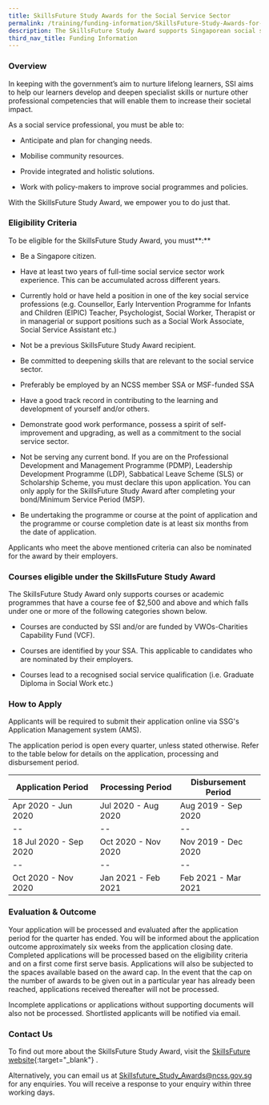 ```yaml
---
title: SkillsFuture Study Awards for the Social Service Sector
permalink: /training/funding-information/SkillsFuture-Study-Awards-for-the-Social-Service-S/
description: The SkillsFuture Study Award supports Singaporean social service professionals to develop and deepen specialist social work skills.
third_nav_title: Funding Information
---
```


### **Overview**

In keeping with the government’s aim to nurture lifelong learners, SSI aims to help our learners develop and deepen specialist skills or nurture other professional competencies that will enable them to increase their societal impact.  
  
As a social service professional, you must be able to:

-   Anticipate and plan for changing needs.
    
-   Mobilise community resources.
    
-   Provide integrated and holistic solutions.
    
-   Work with policy-makers to improve social programmes and policies.
    

With the SkillsFuture Study Award, we empower you to do just that.

### **Eligibility Criteria**

To be eligible for the SkillsFuture Study Award, you must**:**

-   Be a Singapore citizen.
    
-   Have at least two years of full-time social service sector work experience. This can be accumulated across different years.
    
-   Currently hold or have held a position in one of the key social service professions (e.g. Counsellor, Early Intervention Programme for Infants and Children (EIPIC) Teacher, Psychologist, Social Worker, Therapist or in managerial or support positions such as a Social Work Associate, Social Service Assistant etc.)
    
-   Not be a previous SkillsFuture Study Award recipient.
    
-   Be committed to deepening skills that are relevant to the social service sector.
    
-   Preferably be employed by an NCSS member SSA or MSF-funded SSA
    
-   Have a good track record in contributing to the learning and development of yourself and/or others.
    
-   Demonstrate good work performance, possess a spirit of self-improvement and upgrading, as well as a commitment to the social service sector.
    
-   Not be serving any current bond. If you are on the Professional Development and Management Programme (PDMP), Leadership Development Programme (LDP), Sabbatical Leave Scheme (SLS) or Scholarship Scheme, you must declare this upon application. You can only apply for the SkillsFuture Study Award after completing your bond/Minimum Service Period (MSP).
    
-   Be undertaking the programme or course at the point of application and the programme or course completion date is at least six months from the date of application.
    

Applicants who meet the above mentioned criteria can also be nominated for the award by their employers.

### **Courses eligible under the SkillsFuture Study Award**

The SkillsFuture Study Award only supports courses or academic programmes that have a course fee of $2,500 and above and which falls under one or more of the following categories shown below.

-   Courses are conducted by SSI and/or are funded by VWOs-Charities Capability Fund (VCF).
    
-   Courses are identified by your SSA. This applicable to candidates who are nominated by their employers.
    
-   Courses lead to a recognised social service qualification (i.e. Graduate Diploma in Social Work etc.)
    

### **How to Apply**

Applicants will be required to submit their application online via SSG's Application Management system (AMS).  
  
The application period is open every quarter, unless stated otherwise. Refer to the table below for details on the application, processing and disbursement period.  
  
| **Application Period** | **Processing Period** | **Disbursement Period** |	
|--|--|--|
| Apr 2020 - Jun 2020 | Jul 2020 - Aug 2020 | Aug 2019 - Sep 2020|
|--|--|--|
|18 Jul 2020 - Sep 2020|Oct 2020 - Nov 2020|Nov 2019 - Dec 2020|
|--|--|--|
|Oct 2020 - Nov 2020|Jan 2021 - Feb 2021|Feb 2021 - Mar 2021 |
  


### **Evaluation & Outcome**

Your application will be processed and evaluated after the application period for the quarter has ended. You will be informed about the application outcome approximately six weeks from the application closing date. Completed applications will be processed based on the eligibility criteria and on a first come first serve basis. Applications will also be subjected to the spaces available based on the award cap. In the event that the cap on the number of awards to be given out in a particular year has already been reached, applications received thereafter will not be processed.
  
Incomplete applications or applications without supporting documents will also not be processed. Shortlisted applicants will be notified via email.

### **Contact Us**

To find out more about the SkillsFuture Study Award, visit the  [SkillsFuture website](https://programmes.myskillsfuture.sg/Portal/ProgramListing.aspx?Source=SFSA){:target="_blank"}    .  
  
Alternatively, you can email us at  <Skillsfuture_Study_Awards@ncss.gov.sg>  for any enquiries. You will receive a response to your enquiry within three working days.

